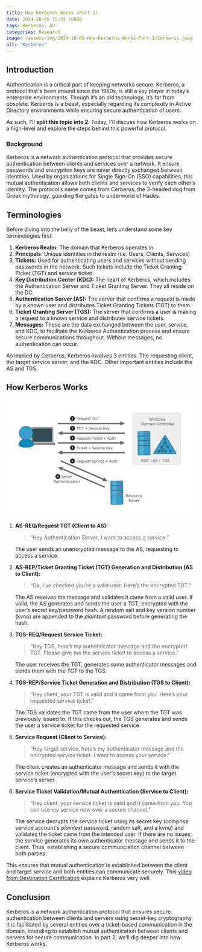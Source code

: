 ```yaml
---
title: How Kerberos Works (Part 1)
date: 2024-10-05 15:55 +0800
tags: Kerberos, AD
categories: Research
image: /assets/img/2024-10-05-How-Kerberos-Works-Part-1/Cerberus.jpeg
alt: "Kerberos"
---
```


## Introduction

Authentication is a critical part of keeping networks secure. Kerberos, a protocol that's been around since the 1980s, is still a key player in today’s enterprise environments. Though it’s an old technology, it’s far from obsolete. Kerberos is a beast, especially regarding its complexity in Active Directory environments while ensuring secure authentication of users.

As such, I'll **split this topic into 2**. Today, I'll discuss how Kerberos works on a high-level and explore the steps behind this powerful protocol.

### Background

Kerberos is a network authentication protocol that provides secure authentication between clients and services over a network. It ensure passwords and encryption keys are never directly exchanged between identities. Used by organizations for Single Sign-On (SSO) capabilities, this mutual authentication allows both clients and services to verify each other’s identity. The protocol’s name comes from Cerberus, the 3-headed dog from Greek mythology, guarding the gates to underworld of Hades.

## Terminologies

Before diving into the belly of the beast, let’s understand some key terminologies first.

1. **Kerberos Realm:** The domain that Kerberos operates in.
2. **Principals**: Unique identities in the realm (i.e. Users, Clients, Services)
3. **Tickets:** Used for authenticating users and services without sending passwords in the network. Such tickets include the Ticket Granting Ticket (TGT) and service ticket.
4. **Key Distribution Center (KDC):** The heart of Kerberos, which includes the Authentication Server and Ticket Granting Server. They all reside on the DC.
5. **Authentication Server (AS):** The server that confirms a request is made by a known user and distributes Ticket Granting Tickets (TGT) to them.
6. **Ticket Granting Server (TGS):** The server that confirms a user is making a request to a known service and distributes service tickets.
7. **Messages:** These are the data exchanged between the user, service, and KDC, to facilitate the Kerberos Authentication process and ensure secure communications throughout. Without messages, no authentication can occur.

As implied by Cerberus, Kerberos involves 3 entities. The requesting client, the target service server, and the KDC. Other important entities include the AS and TGS.

## How Kerberos Works
![Kerberos Authentication Diagram](./assets/img/2024-10-05-How-Kerberos-Works-Part-1/kerberos_diagram.png)

1. **AS-REQ/Request TGT (Client to AS):** 
    
    > “Hey Authentication Server, I want to access a service.” 
    
    The user sends an unencrypted message to the AS, requesting to access a service.
    
2. **AS-REP/Ticket Granting Ticket (TGT) Generation and Distribution (AS to Client):** 
    
    > “Ok, I’ve checked you’re a valid user. Here’s the encrypted TGT.”
    
    The AS receives the message and validates it came from a valid user. If valid, the AS generates and sends the user a TGT, encrypted with the user’s secret key/password hash. A random salt and key version number (kvno) are appended to the _plaintext_ password before generating the hash.
    
3. **TGS-REQ/Request Service Ticket:** 
    
    > “Hey TGS, here’s my authenticator message and the encrypted TGT. Please give me the service ticket to access a service.”
        
    The user receives the TGT, generates some authenticator messages and sends them with the TGT to the TGS.

4. **TGS-REP/Service Ticket Generation and Distribution (TGS to Client):**

    > “Hey client, your TGT is valid and it came from you. Here’s your requested service ticket.”

    The TGS validates the TGT came from the user whom the TGT was previously issued to. If this checks out, the TGS generates and sends the user a service ticket for the requested service.
    
5. **Service Request (Client to Service):** 
    
    > “Hey target service, here’s my authenticator message and the encrypted service ticket. I want to access your service.”
    
    The client creates an authenticator message and sends it with the service ticket (encrypted with the user’s secret key) to the target service’s server.
    
6. **Service Ticket Validation/Mutual Authentication (Service to Client):** 
    
    > “Hey client, your service ticket is valid and it came from you. You can use my service now over a secure channel.”
    
    The service decrypts the service ticket using its secret key (comprise service account's _plaintext_ password, random salt, and a kvno) and validates the ticket came from the intended user. If there are no issues, the service generates its own authenticator message and sends it to the client. Thus, establishing a secure communciation channel between both parties.

This ensures that mutual authentication is established between the client and target service and both entities can communicate securely. This [video from Destination Certification](https://www.youtube.com/watch?v=5N242XcKAsM) explains Kerberos very well. 

## Conclusion

Kerberos is a network authentication protocol that ensures secure authentication between clients and servers using secret-key cryptography. It is facilitated by several entities over a ticket-based communication in the domain, intending to establish mutual authentication between clients and servers for secure communication. In part 2, we’ll dig deeper into how Kerberos works.